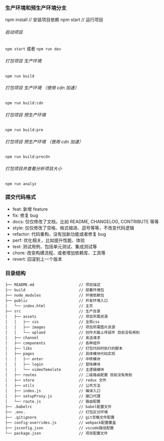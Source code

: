### 生产环境和预生产环境分支

npm install // 安装项目依赖
npm start // 运行项目

###### 启动项目

`npm start` 或者 `npm run dev`

###### 打包项目 生产环境

`npm run build`

###### 打包项目 生产环境 （使用 cdn 加速）

`npm run build:cdn`

###### 打包项目 预生产环境

`npm run build:pre`

###### 打包项目 预生产环境 （使用 cdn 加速）

`npm run build:precdn`

###### 打包项目并查看分析项目大小

`npm run analyz`

### 提交代码格式

- feat: 新增 feature
- fix: 修复 bug
- docs: 仅仅修改了文档，比如 README, CHANGELOG, CONTRIBUTE 等等
- style: 仅仅修改了空格、格式缩进、逗号等等，不改变代码逻辑
- refactor: 代码重构，没有加新功能或者修复 bug
- perf: 优化相关，比如提升性能、体验
- test: 测试用例，包括单元测试、集成测试等
- chore: 改变构建流程、或者增加依赖库、工具等
- revert: 回滚到上一个版本

### 目录结构

```
├── README.md                    // 项目描述
├── build                        // 部署环境包
├── node_modules                 // 环境依赖包
├── public                       // 开发环境入口
│   └── index.html               // 主页
├── src                          // 生产目录
│   ├── assets                   // 项目所需资源
│   │   ├── css                  // 全局css
│   │   ├── images               // 项目所需图片资源
│   │   └── uplaod               // 创作大脑上传组件 目前没有用到
│   ├── channel                  // 发送请求
│   ├── components               // 各种组件
│   ├── libs                     // 打包代码时执行的脚本
│   ├── pages                    // 具体模块代码实现
│   │   ├── enter                // 中转模块
│   │   ├── login                // 登陆模块
│   │   └── videoTemolate        // 主逻辑模块
│   ├── routes                   // 二级路由配置 目前没有用到
│   ├── store                    // redux 文件
│   ├── utils                    // 公共方法
│   ├── index.js                 // 编译入口
│   ├── setupProxy.js            // 接口代理
│   └── route.js                 // 路由配置
├── .babelrc                     // babel配置文件
├── .env.                        // 打包区分环境
├── .gitignore                   // git忽略文件配置
├── config-overrides.js          // webpack配置覆盖
├── jsconfig.json                // vscode路径配置
└── package.json                 // 项目配置文件
```
